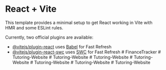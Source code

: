 # React + Vite

This template provides a minimal setup to get React working in Vite with HMR and some ESLint rules.

Currently, two official plugins are available:

- [@vitejs/plugin-react](https://github.com/vitejs/vite-plugin-react/blob/main/packages/plugin-react/README.md) uses [Babel](https://babeljs.io/) for Fast Refresh
- [@vitejs/plugin-react-swc](https://github.com/vitejs/vite-plugin-react-swc) uses [SWC](https://swc.rs/) for Fast Refresh
#   F i n a n c e T r a c k e r  
 #   T u t o r i n g - W e b s i t e  
 #   T u t o r i n g - W e b s i t e  
 #   T u t o r i n g - W e b s i t e  
 #   T u t o r i n g - W e b s i t e  
 #   T u t o r i n g - W e b s i t e  
 # Tutoring-Website
#   T u t o r i n g - W e b s i t e  
 